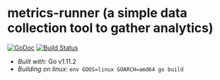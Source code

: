 # metrics-runner (a simple data collection tool to gather analytics)

[![GoDoc](https://godoc.org/github.com/golang/gddo?status.svg)](http://godoc.org/github.com/bryancallahan/metrics-runner)
[![Build Status](https://travis-ci.com/bryancallahan/metrics-runner.svg?branch=develop)](https://travis-ci.com/bryancallahan/metrics-runner)

* *Built with:* Go v1.11.2
* *Building on linux:* `env GOOS=linux GOARCH=amd64 go build`
